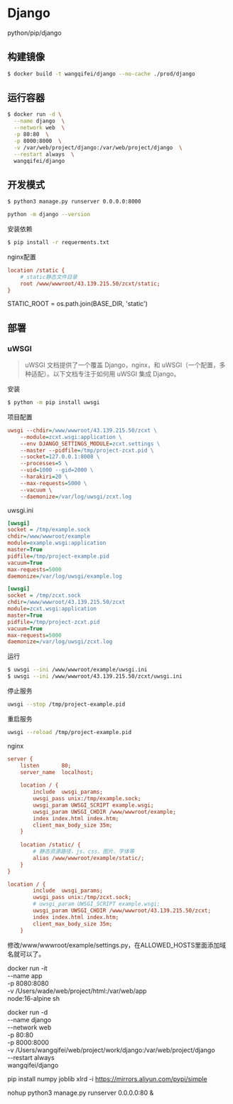 # Django

python/pip/django

## 构建镜像

```sh
$ docker build -t wangqifei/django --no-cache ./prod/django
```

## 运行容器

```sh
$ docker run -d \
  --name django  \
  --network web  \
  -p 80:80  \
  -p 8000:8000  \
  -v /var/web/project/django:/var/web/project/django  \
  --restart always  \
  wangqifei/django
```

## 开发模式

```sh
$ python3 manage.py runserver 0.0.0.0:8000
```

```sh
python -m django --version
```

安装依赖

```sh
$ pip install -r requerments.txt
```

nginx配置

```ini
location /static {
    # static静态文件目录
    root /www/wwwroot/43.139.215.50/zcxt/static;
}
```

STATIC_ROOT = os.path.join(BASE_DIR, 'static')

## 部署

### uWSGI

> uWSGI 文档提供了一个覆盖 Django，nginx，和 uWSGI（一个配置，多种适配）。以下文档专注于如何用 uWSGI 集成 Django。

安装

```sh
$ python -m pip install uwsgi
```

项目配置

```ini
uwsgi --chdir=/www/wwwroot/43.139.215.50/zcxt \
    --module=zcxt.wsgi:application \
    --env DJANGO_SETTINGS_MODULE=zcxt.settings \
    --master --pidfile=/tmp/project-zcxt.pid \
    --socket=127.0.0.1:8008 \
    --processes=5 \
    --uid=1000 --gid=2000 \
    --harakiri=20 \
    --max-requests=5000 \
    --vacuum \
    --daemonize=/var/log/uwsgi/zcxt.log
```

uwsgi.ini

```ini
[uwsgi]
socket = /tmp/example.sock
chdir=/www/wwwroot/example
module=example.wsgi:application
master=True
pidfile=/tmp/project-example.pid
vacuum=True
max-requests=5000
daemonize=/var/log/uwsgi/example.log

[uwsgi]
socket = /tmp/zcxt.sock
chdir=/www/wwwroot/43.139.215.50/zcxt
module=zcxt.wsgi:application
master=True
pidfile=/tmp/project-zcxt.pid
vacuum=True
max-requests=5000
daemonize=/var/log/uwsgi/zcxt.log
```

运行

```sh
$ uwsgi --ini /www/wwwroot/example/uwsgi.ini
$ uwsgi --ini /www/wwwroot/43.139.215.50/zcxt/uwsgi.ini
```

停止服务

```sh
uwsgi --stop /tmp/project-example.pid
```

重启服务

```sh
uwsgi --reload /tmp/project-example.pid
```

nginx

```ini
server {
    listen       80;
    server_name  localhost;
    
    location / {            
        include  uwsgi_params;
        uwsgi_pass unix:/tmp/example.sock;
        uwsgi_param UWSGI_SCRIPT example.wsgi;
        uwsgi_param UWSGI_CHDIR /www/wwwroot/example;
        index index.html index.htm;
        client_max_body_size 35m;
    }
    
    location /static/ {
        # 静态资源路径，js、css、图片、字体等
        alias /www/wwwroot/example/static/; 
    }
}

location / {            
        include  uwsgi_params;
        uwsgi_pass unix:/tmp/zcxt.sock;
        # uwsgi_param UWSGI_SCRIPT example.wsgi;
        uwsgi_param UWSGI_CHDIR /www/wwwroot/43.139.215.50/zcxt;
        index index.html index.htm;
        client_max_body_size 35m;
    }
```

修改/www/wwwroot/example/settings.py，在ALLOWED_HOSTS里面添加域名就可以了。

docker run -it \
--name app \
-p 8080:8080 \
-v /Users/wade/web/project/html:/var/web/app \
node:16-alpine sh


docker run -d \
--name django  \
--network web  \
-p 80:80  \
-p 8000:8000  \
-v /Users/wangqifei/web/project/work/django:/var/web/project/django  \
--restart always  \
wangqifei/django

pip install numpy joblib xlrd -i https://mirrors.aliyun.com/pypi/simple

nohup python3 manage.py runserver 0.0.0.0:80 &